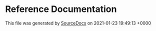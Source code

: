 # Reference Documentation

This file was generated by [SourceDocs](https://github.com/eneko/SourceDocs) on 2021-01-23 19:49:13 +0000